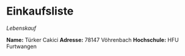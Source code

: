 # Einkaufsliste

*Lebenskauf*

**Name:** Türker Cakici
**Adresse:** 78147 Vöhrenbach
**Hochschule:** HFU Furtwangen